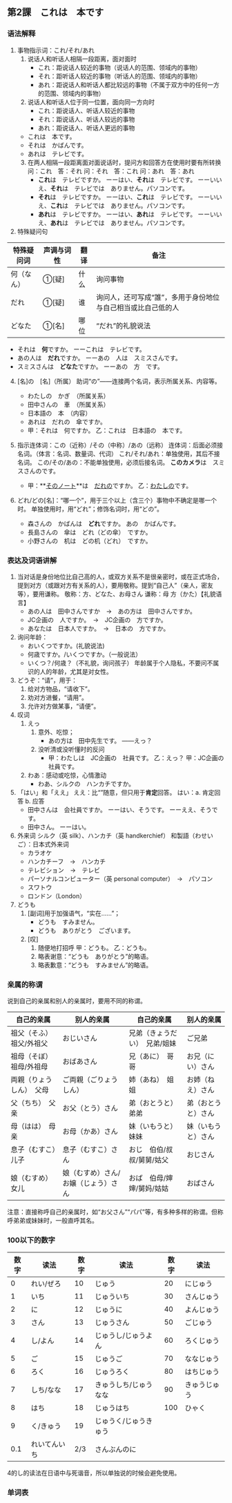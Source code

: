## 第2課　これは　本です

### 语法解释

1. 事物指示词：これ/それ/あれ
    1. 说话人和听话人相隔一段距离，面对面时
        - これ：距说话人较近的事物（说话人的范围、领域内的事物）
        - それ：距听话人较近的事物（听话人的范围、领域内的事物）
        - あれ：距说话人和听话人都比较远的事物（不属于双方中的任何一方的范围、领域内的事物）
    2. 说话人和听话人位于同一位置，面向同一方向时
        - これ：距说话人、听话人较近的事物
        - それ：距说话人、听话人较远的事物
        - あれ：距说话人、听话人更远的事物
    - これは　本です。
    - それは　かばんです。
    - あれは　テレビです。
    3. 在两人相隔一段距离面对面说话时，提问方和回答方在使用时要有所转换
       问：これ　答：それ
       问：それ　答：これ
       问：あれ　答：あれ
        - **これ**は　テレビですか。
          ーーはい、**それ**は　テレビです。
          ーーいいえ、**それ**は　テレビでは　ありません。パソコンです。
        - **それ**は　テレビですか。
          ーーはい、**これ**は　テレビです。
          ーーいいえ、**これ**は　テレビでは　ありません。パソコンです。
        - **あれ**は　テレビですか。
          ーーはい、**あれ**は　テレビです。
          ーーいいえ、**あれ**は　テレビでは　ありません。パソコンです。
2. 特殊疑问句

|特殊疑问词|声调与词性|翻译|备注|
----|----|----|----
|何（なん）|①[疑]|什么|询问事物|
|だれ|①[疑]|谁|询问人，还可写成“誰”，多用于身份地位与自己相当或比自己低的人|
|どなた|①[名]|哪位|“だれ”的礼貌说法|

- それは　**何**ですか。
      ーーこれは　テレビです。
- あの人は　**だれ**ですか。
      ーーあの　人は　スミスさんです。
- スミスさんは　**どなた**ですか。
      ーーあの　方　です。
4. [名]の　[名]（所属）
   助词“の”——连接两个名词，表示所属关系、内容等。
    - わたしの　かぎ　（所属关系）
    - 田中さんの　車　（所属关系）
    - 日本語の　本　（内容）
    - あれは　だれの　傘ですか。
    - 甲：それは　何ですか。
      乙：これは　日本語の　本です。
5. 指示连体词：この（近称）/その（中称）/あの（远称）
   连体词：后面必须接名词。（体言：名词、数量词、代词）
   これ/それ/あれ：单独使用，其后不接名词。
   この/その/あの：不能单独使用，必须后接名词。
   **このカメラ**は　スミスさんのです。

    - 甲：**<u>そのノート</u>**は　<u>だれの</u>ですか。
      乙：<u>わたしの</u>です。
6. どれ/どの[名]：“哪一个”，用于三个以上（含三个）事物中不确定是哪一个时。
   单独使用时，用“どれ”；修饰名词时，用“どの”。
    - 森さんの　かばんは　**どれ**ですか。
      あの　かばんです。
    - 長島さんの　傘は　どれ（どの傘）　ですか。
    - 小野さんの　机は　どの机（どれ）　ですか。

### 表达及词语讲解

1. 当对话是身份地位比自己高的人，或双方关系不是很亲密时，或在正式场合，提到对方（或跟对方有关系的人），要用敬称。提到“自己人”（亲人，密友等），要用谦称。
   敬称：方、どなた、お母さん
   谦称：母
   方（かた）【礼貌语言】
    - あの人は　田中さんですか　→　あの方は　田中さんですか。
    - JC企画の　人ですか。　→　JC企画の　方ですか。
    - あなたは　日本人ですか。　→　日本の　方ですか。
2. 询问年龄：
    - おいくつですか。(礼貌说法)
    - 何歳ですか。/いくつですか。（一般说法）
    - いくつ？/何歳？（不礼貌，询问孩子）
      年龄属于个人隐私，不要问不属识的人的年龄，尤其是对女性。
3. どうぞ：“请”，用于：
    1. 给对方物品，“请收下”。
    2. 劝对方进餐，“请用”。
    3. 允许对方做某事，“请便”。
4. 叹词
    1. えっ
        1. 意外、吃惊；
            - あの方は　田中先生です。
              ——えっ？
        2. 没听清或没听懂时的反问
            - 甲：わたしは　JC企画の　社員です。
              乙：えっ？
              甲：JC企画の　社員です。
    2. わあ：感动或吃惊，心情激动
        - わあ、シルクの　ハンカチですか。
5. 「はい」和「ええ」
   ええ：比“”随意，但只用于**肯定**回答。
   はい：a. 肯定回答 b. 应答
    - 田中さんは　会社員ですか。
      ーーはい、そうです。
      ーーええ、そうです。
    - 田中さん。
      ーーはい。
6. 外来词
   シルク（英 silk）、ハンカチ（英 handkerchief）
   和製語（わせいご）：日本式外来词
    - カラオケ
    - ハンカチーフ　→　ハンカチ
    - テレビション　→　テレビ
    - パーソナルコンピューター（英 personal computer）　→　パソコン
    - スワトウ
    - ロンドン（London）
7. どうも
    1. [副词]用于加强语气，“实在……”；
        - どうも　すみません。
        - どうも　ありがとう　ございます。
    2. [叹]
        1. 随便地打招呼
           甲：どうも。
           乙：どうも。
        2. 略表谢意：“どうも　ありがとう”的略语。
        3. 略表歉意：“どうも　すみません”的略语。

### 亲属的称谓

说到自己的亲属和别人的亲属时，要用不同的称谓。

|自己的亲属|别人的亲属|自己的亲属|别人的亲属|
----|----|----|----
|祖父（そふ）　祖父/外祖父|おじいさん|兄弟（きょうだい）　兄弟/姐妹|ご兄弟|
|祖母（そぼ）　祖母/外祖母|おばあさん|兄（あに）　哥哥|お兄（にい）さん|
|両親（りょうしん）　父母|ご両親（ごりょうしん）|姉（あね）　姐姐|お姉（ねえ）さん|
|父（ちち）　父亲|お父（とう）さん|弟（おとうと）　弟弟|弟（おとうと）さん|
|母（はは）　母亲|お母（かあ）さん|妹（いもうと）　妹妹|妹（いもうと）さん|
|息子（むすこ）　儿子|息子（むすこ）さん|おじ　伯伯/叔叔/舅舅/姑父|おじさん|
|娘（むすめ）　女儿|娘（むすめ）さん/お嬢（じょう）さん|おば　伯母/婶婶/舅妈/姑姑|おばさん|

注意：直接称呼自己的亲属时，如“お父さん”“パパ”等，有多种多样的称谓。但称呼弟弟或妹妹时，一般直呼其名。

### 100以下的数字

数字|读法|数字|读法|数字|读法
----|----|----|----|----|----
|0|れい/ぜろ|10|じゅう|20|にじゅう|
|1|いち|11|じゅういち|30|さんじゅう|
|2|に|12|じゅうに|40|よんじゅう|
|3|さん|13|じゅうさん|50|ごじゅう|
|4|し/よん|14|じゅうし/じゅうよん|60|ろくじゅう|
|5|ご|15|じゅうご|70|ななじゅう|
|6|ろく|16|じゅうろく|80|はちじゅう|
|7|しち/なな|17|きゅうしち/じゅうなな|90|きゅうじゅう|
|8|はち|18|じゅうはち|100|ひゃく|
|9|く/きゅう|19|じゅうく/じゅうきゅう|||
|0.1|れいてんいち|2/3|さんぶんのに|||

4的し的读法在日语中与死谐音，所以单独说的时候会避免使用。

### 单词表